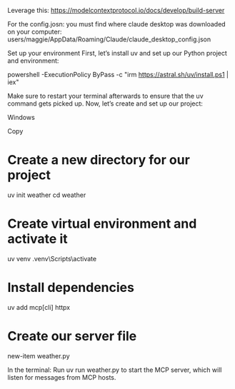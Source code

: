 Leverage this: https://modelcontextprotocol.io/docs/develop/build-server

For the config.josn: you must find where claude desktop was downloaded on your computer: users/maggie/AppData/Roaming/Claude/claude_desktop_config.json

Set up your environment
First, let’s install uv and set up our Python project and environment:

powershell -ExecutionPolicy ByPass -c "irm https://astral.sh/uv/install.ps1 | iex"

Make sure to restart your terminal afterwards to ensure that the uv command gets picked up.
Now, let’s create and set up our project:

Windows

Copy
# Create a new directory for our project
uv init weather
cd weather

# Create virtual environment and activate it
uv venv
.venv\Scripts\activate

# Install dependencies
uv add mcp[cli] httpx

# Create our server file
new-item weather.py

In the terminal: Run uv run weather.py to start the MCP server, which will listen for messages from MCP hosts.
